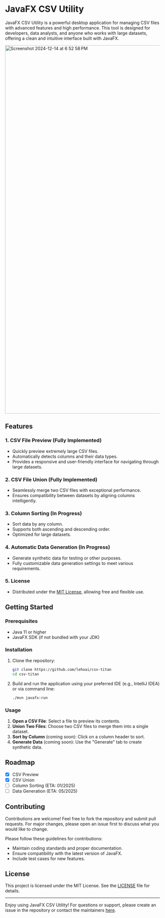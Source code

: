 # JavaFX CSV Utility

JavaFX CSV Utility is a powerful desktop application for managing CSV files with advanced features and high performance. This tool is designed for developers, data analysts, and anyone who works with large datasets, offering a clean and intuitive interface built with JavaFX.


<img width="1200" alt="Screenshot 2024-12-14 at 6 52 58 PM" src="https://github.com/user-attachments/assets/1a003332-72b3-4b61-9f9c-5deb39053d3c" />


## Features

### 1. CSV File Preview (Fully Implemented)

- Quickly preview extremely large CSV files.
- Automatically detects columns and their data types.
- Provides a responsive and user-friendly interface for navigating through large datasets.

### 2. CSV File Union (Fully Implemented)

- Seamlessly merge two CSV files with exceptional performance.
- Ensures compatibility between datasets by aligning columns intelligently.

### 3. Column Sorting (In Progress)

- Sort data by any column.
- Supports both ascending and descending order.
- Optimized for large datasets.

### 4. Automatic Data Generation (In Progress)

- Generate synthetic data for testing or other purposes.
- Fully customizable data generation settings to meet various requirements.

### 5. License

- Distributed under the [MIT License](https://opensource.org/licenses/MIT), allowing free and flexible use.

## Getting Started

### Prerequisites

- Java 11 or higher
- JavaFX SDK (if not bundled with your JDK)

### Installation

1. Clone the repository:
   ```bash
   git clone https://github.com/lehoai/csv-titan
   cd csv-titan
   ```
2. Build and run the application using your preferred IDE (e.g., IntelliJ IDEA) or via command line:
   ```bash
   ./mvn javafx:run
   ```

### Usage

1. **Open a CSV File**: Select a file to preview its contents.
2. **Union Two Files**: Choose two CSV files to merge them into a single dataset.
3. **Sort by Column** (coming soon): Click on a column header to sort.
4. **Generate Data** (coming soon): Use the "Generate" tab to create synthetic data.

## Roadmap

- [x] CSV Preview
- [x] CSV Union
- [ ] Column Sorting (ETA: 01/2025)
- [ ] Data Generation (ETA: 05/2025)

## Contributing

Contributions are welcome! Feel free to fork the repository and submit pull requests. For major changes, please open an issue first to discuss what you would like to change.

Please follow these guidelines for contributions:

- Maintain coding standards and proper documentation.
- Ensure compatibility with the latest version of JavaFX.
- Include test cases for new features.

## License

This project is licensed under the MIT License. See the [LICENSE](LICENSE) file for details.

---

Enjoy using JavaFX CSV Utility! For questions or support, please create an issue in the repository or contact the maintainers [here](https://github.com/lehoai/csv-titan/issues).
